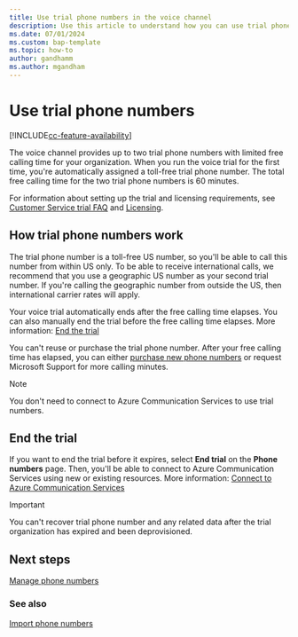 ```yaml
---
title: Use trial phone numbers in the voice channel
description: Use this article to understand how you can use trial phone numbers in Dynamics 365.
ms.date: 07/01/2024
ms.custom: bap-template
ms.topic: how-to
author: gandhamm
ms.author: mgandham
---
```


# Use trial phone numbers

[!INCLUDE[cc-feature-availability](../../includes/cc-feature-availability-embedded-yes.md)]

The voice channel provides up to two trial phone numbers with limited free calling time for your organization. When you run the voice trial for the first time, you're automatically assigned a toll-free trial phone number. The total free calling time for the two trial phone numbers is 60 minutes.

For information about setting up the trial and licensing requirements, see [Customer Service trial FAQ](../implement/trial-faq.md) and [Licensing](../implement/system-requirements-omnichannel.md#licensing).


## How trial phone numbers work

The trial phone number is a toll-free US number, so you'll be able to call this number from within US only. To be able to receive international calls, we recommend that you use a geographic US number as your second trial number. If you're calling the geographic number from outside the US, then international carrier rates will apply.

Your voice trial automatically ends after the free calling time elapses. You can also manually end the trial before the free calling time elapses. More information: [End the trial](#end-the-trial)

You can't reuse or purchase the trial phone number. After your free calling time has elapsed, you can either [purchase new phone numbers](voice-channel-manage-phone-numbers.md) or request Microsoft Support for more calling minutes. 

> [!NOTE]
> You don't need to connect to Azure Communication Services to use trial numbers.
## End the trial

If you want to end the trial before it expires, select **End trial** on the **Phone numbers** page. Then, you'll be able to connect to Azure Communication Services using new or existing resources. More information: [Connect to Azure Communication Services](voice-channel-acs-resource.md)

> [!IMPORTANT]
> You can't recover trial phone number and any related data after the trial organization has expired and been deprovisioned.

## Next steps

[Manage phone numbers](voice-channel-manage-phone-numbers.md)  

### See also

[Import phone numbers](voice-channel-sync-from-acs.md)  